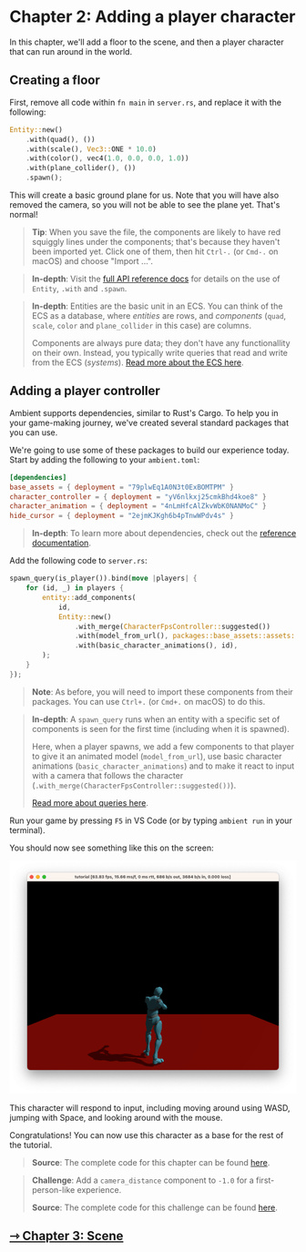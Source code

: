 # Chapter 2: Adding a player character

In this chapter, we'll add a floor to the scene, and then a player character that can run around in the world.

## Creating a floor

First, remove all code within `fn main` in `server.rs`, and replace it with the following:

```rust
Entity::new()
    .with(quad(), ())
    .with(scale(), Vec3::ONE * 10.0)
    .with(color(), vec4(1.0, 0.0, 0.0, 1.0))
    .with(plane_collider(), ())
    .spawn();
```

This will create a basic ground plane for us. Note that you will have also removed the camera, so you will not be able to see the plane yet. That's normal!

> **Tip**: When you save the file, the components are likely to have red squiggly lines under the components; that's because they haven't been imported yet. Click one of them, then hit `Ctrl-.` (or `Cmd-.` on macOS) and choose "Import ...".

> **In-depth**: Visit the [full API reference docs](https://docs.rs/ambient_api/latest/ambient_api/) for details on the use of `Entity`, `.with` and `.spawn`.

> **In-depth**: Entities are the basic unit in an ECS. You can think of the ECS as a database, where _entities_ are rows, and _components_ (`quad`, `scale`, `color` and `plane_collider` in this case) are columns.
>
> Components are always pure data; they don't have any functionallity on their own. Instead, you typically write queries that read and write from the ECS (_systems_). [Read more about the ECS here](../../reference/ecs.md).

## Adding a player controller

Ambient supports dependencies, similar to Rust's Cargo. To help you in your game-making journey, we've created several standard packages that you can use.

We're going to use some of these packages to build our experience today. Start by adding the following to your `ambient.toml`:

```toml
[dependencies]
base_assets = { deployment = "79plwEq1A0N3t0ExBOMTPM" }
character_controller = { deployment = "yV6nlkxj25cmkBhd4koe8" }
character_animation = { deployment = "4nLmHfcAlZkvWbK0NANMoC" }
hide_cursor = { deployment = "2ejmKJKgh6b4pTnwWPdv4s" }
```

> **In-depth**: To learn more about dependencies, check out the [reference documentation](../../reference/package.md#dependencies--dependencies).

Add the following code to `server.rs`:

```rust
spawn_query(is_player()).bind(move |players| {
    for (id, _) in players {
        entity::add_components(
            id,
            Entity::new()
                .with_merge(CharacterFpsController::suggested())
                .with(model_from_url(), packages::base_assets::assets::url("Y Bot.fbx"))
                .with(basic_character_animations(), id),
        );
    }
});
```

> **Note**: As before, you will need to import these components from their packages. You can use `Ctrl+.` (or `Cmd+.` on macOS) to do this.

> **In-depth**: A `spawn_query` runs when an entity with a specific set of components is seen for the first time (including when it is spawned).
>
> Here, when a player spawns, we add a few components to that player to give it an animated model (`model_from_url`), use basic character animations (`basic_character_animations`) and to make it react to input with a camera that follows the character (`.with_merge(CharacterFpsController::suggested())`).
>
> [Read more about queries here](../../reference/ecs.md#systems).

Run your game by pressing `F5` in VS Code (or by typing `ambient run` in your terminal).

You should now see something like this on the screen:

![Player controller window](fps_controller.png)

This character will respond to input, including moving around using WASD, jumping with Space, and looking around with the mouse.

Congratulations! You can now use this character as a base for the rest of the tutorial.

> **Source**: The complete code for this chapter can be found [here](https://github.com/AmbientRun/TutorialProject/tree/chapter-2).

> **Challenge**: Add a `camera_distance` component to `-1.0` for a first-person-like experience.
>
> **Source**: The complete code for this challenge can be found [here](https://github.com/AmbientRun/TutorialProject/tree/chapter-2-challenge).

## [⇾ Chapter 3: Scene](./3_scene.md)
